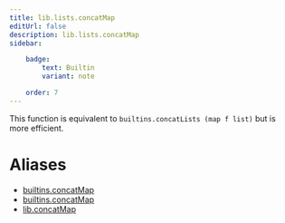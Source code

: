 ```yaml
---
title: lib.lists.concatMap
editUrl: false
description: lib.lists.concatMap
sidebar:

    badge:
        text: Builtin
        variant: note

    order: 7
---
```


This function is equivalent to `builtins.concatLists (map f list)`
but is more efficient.


# Aliases

- [builtins.concatMap](/nix-doc-comments/reference/builtins/builtins-concatmap)
- [builtins.concatMap](/nix-doc-comments/reference/builtins/builtins-concatmap)
- [lib.concatMap](/nix-doc-comments/reference/lib/lib-concatmap)


